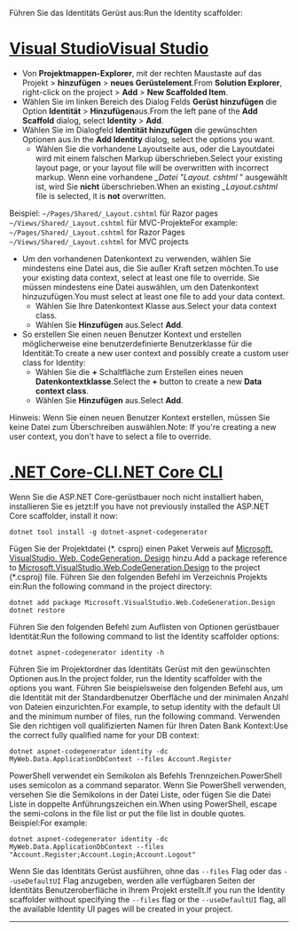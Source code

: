 <span data-ttu-id="4076d-101">Führen Sie das Identitäts Gerüst aus:</span><span class="sxs-lookup"><span data-stu-id="4076d-101">Run the Identity scaffolder:</span></span>

# <a name="visual-studiotabvisual-studio"></a>[<span data-ttu-id="4076d-102">Visual Studio</span><span class="sxs-lookup"><span data-stu-id="4076d-102">Visual Studio</span></span>](#tab/visual-studio)

* <span data-ttu-id="4076d-103">Von **Projektmappen-Explorer**, mit der rechten Maustaste auf das Projekt > **hinzufügen** > **neues Gerüstelement**.</span><span class="sxs-lookup"><span data-stu-id="4076d-103">From **Solution Explorer**, right-click on the project > **Add** > **New Scaffolded Item**.</span></span>
* <span data-ttu-id="4076d-104">Wählen Sie im linken Bereich des Dialog Felds **Gerüst hinzufügen** die Option **Identität** > **Hinzufügen**aus.</span><span class="sxs-lookup"><span data-stu-id="4076d-104">From the left pane of the **Add Scaffold** dialog, select **Identity** > **Add**.</span></span>
* <span data-ttu-id="4076d-105">Wählen Sie im Dialogfeld **Identität hinzufügen** die gewünschten Optionen aus.</span><span class="sxs-lookup"><span data-stu-id="4076d-105">In the **Add Identity** dialog, select the options you want.</span></span>
  * <span data-ttu-id="4076d-106">Wählen Sie die vorhandene Layoutseite aus, oder die Layoutdatei wird mit einem falschen Markup überschrieben.</span><span class="sxs-lookup"><span data-stu-id="4076d-106">Select your existing layout page, or your layout file will be overwritten with incorrect markup.</span></span> <span data-ttu-id="4076d-107">Wenn eine vorhandene  *\_Datei "Layout. cshtml* " ausgewählt ist, wird Sie **nicht** überschrieben.</span><span class="sxs-lookup"><span data-stu-id="4076d-107">When an existing *\_Layout.cshtml* file is selected, it is **not** overwritten.</span></span>

 <span data-ttu-id="4076d-108">Beispiel: `~/Pages/Shared/_Layout.cshtml` für Razor pages `~/Views/Shared/_Layout.cshtml` für MVC-Projekte</span><span class="sxs-lookup"><span data-stu-id="4076d-108">For example: `~/Pages/Shared/_Layout.cshtml` for Razor Pages `~/Views/Shared/_Layout.cshtml` for MVC projects</span></span>
* <span data-ttu-id="4076d-109">Um den vorhandenen Datenkontext zu verwenden, wählen Sie mindestens eine Datei aus, die Sie außer Kraft setzen möchten.</span><span class="sxs-lookup"><span data-stu-id="4076d-109">To use your existing data context, select at least one file to override.</span></span> <span data-ttu-id="4076d-110">Sie müssen mindestens eine Datei auswählen, um den Datenkontext hinzuzufügen.</span><span class="sxs-lookup"><span data-stu-id="4076d-110">You must select at least one file to add your data context.</span></span>
  * <span data-ttu-id="4076d-111">Wählen Sie Ihre Datenkontext Klasse aus.</span><span class="sxs-lookup"><span data-stu-id="4076d-111">Select your data context class.</span></span>
  * <span data-ttu-id="4076d-112">Wählen Sie **Hinzufügen** aus.</span><span class="sxs-lookup"><span data-stu-id="4076d-112">Select **Add**.</span></span>
* <span data-ttu-id="4076d-113">So erstellen Sie einen neuen Benutzer Kontext und erstellen möglicherweise eine benutzerdefinierte Benutzerklasse für die Identität:</span><span class="sxs-lookup"><span data-stu-id="4076d-113">To create a new user context and possibly create a custom user class for Identity:</span></span>
  * <span data-ttu-id="4076d-114">Wählen Sie die **+** Schaltfläche zum Erstellen eines neuen **Datenkontextklasse**.</span><span class="sxs-lookup"><span data-stu-id="4076d-114">Select the **+** button to create a new **Data context class**.</span></span>
  * <span data-ttu-id="4076d-115">Wählen Sie **Hinzufügen** aus.</span><span class="sxs-lookup"><span data-stu-id="4076d-115">Select **Add**.</span></span>

<span data-ttu-id="4076d-116">Hinweis: Wenn Sie einen neuen Benutzer Kontext erstellen, müssen Sie keine Datei zum Überschreiben auswählen.</span><span class="sxs-lookup"><span data-stu-id="4076d-116">Note: If you're creating a new user context, you don't have to select a file to override.</span></span>

# <a name="net-core-clitabnetcore-cli"></a>[<span data-ttu-id="4076d-117">.NET Core-CLI</span><span class="sxs-lookup"><span data-stu-id="4076d-117">.NET Core CLI</span></span>](#tab/netcore-cli)

<span data-ttu-id="4076d-118">Wenn Sie die ASP.NET Core-gerüstbauer noch nicht installiert haben, installieren Sie es jetzt:</span><span class="sxs-lookup"><span data-stu-id="4076d-118">If you have not previously installed the ASP.NET Core scaffolder, install it now:</span></span>

```console
dotnet tool install -g dotnet-aspnet-codegenerator
```

<span data-ttu-id="4076d-119">Fügen Sie der Projektdatei (\*. csproj) einen Paket Verweis auf [Microsoft. VisualStudio. Web. CodeGeneration. Design](https://www.nuget.org/packages/Microsoft.VisualStudio.Web.CodeGeneration.Design/) hinzu.</span><span class="sxs-lookup"><span data-stu-id="4076d-119">Add a package reference to [Microsoft.VisualStudio.Web.CodeGeneration.Design](https://www.nuget.org/packages/Microsoft.VisualStudio.Web.CodeGeneration.Design/) to the project (\*.csproj) file.</span></span> <span data-ttu-id="4076d-120">Führen Sie den folgenden Befehl im Verzeichnis Projekts ein:</span><span class="sxs-lookup"><span data-stu-id="4076d-120">Run the following command in the project directory:</span></span>

```console
dotnet add package Microsoft.VisualStudio.Web.CodeGeneration.Design
dotnet restore
```

<span data-ttu-id="4076d-121">Führen Sie den folgenden Befehl zum Auflisten von Optionen gerüstbauer Identität:</span><span class="sxs-lookup"><span data-stu-id="4076d-121">Run the following command to list the Identity scaffolder options:</span></span>

```console
dotnet aspnet-codegenerator identity -h
```

<span data-ttu-id="4076d-122">Führen Sie im Projektordner das Identitäts Gerüst mit den gewünschten Optionen aus.</span><span class="sxs-lookup"><span data-stu-id="4076d-122">In the project folder, run the Identity scaffolder with the options you want.</span></span> <span data-ttu-id="4076d-123">Führen Sie beispielsweise den folgenden Befehl aus, um die Identität mit der Standardbenutzer Oberfläche und der minimalen Anzahl von Dateien einzurichten.</span><span class="sxs-lookup"><span data-stu-id="4076d-123">For example, to setup identity with the default UI and the minimum number of files, run the following command.</span></span> <span data-ttu-id="4076d-124">Verwenden Sie den richtigen voll qualifizierten Namen für Ihren Daten Bank Kontext:</span><span class="sxs-lookup"><span data-stu-id="4076d-124">Use the correct fully qualified name for your DB context:</span></span>

```console
dotnet aspnet-codegenerator identity -dc MyWeb.Data.ApplicationDbContext --files Account.Register
```

<span data-ttu-id="4076d-125">PowerShell verwendet ein Semikolon als Befehls Trennzeichen.</span><span class="sxs-lookup"><span data-stu-id="4076d-125">PowerShell uses semicolon as a command separator.</span></span> <span data-ttu-id="4076d-126">Wenn Sie PowerShell verwenden, versehen Sie die Semikolons in der Datei Liste, oder fügen Sie die Datei Liste in doppelte Anführungszeichen ein.</span><span class="sxs-lookup"><span data-stu-id="4076d-126">When using PowerShell, escape the semi-colons in the file list or put the file list in double quotes.</span></span> <span data-ttu-id="4076d-127">Beispiel:</span><span class="sxs-lookup"><span data-stu-id="4076d-127">For example:</span></span>

```console
dotnet aspnet-codegenerator identity -dc MyWeb.Data.ApplicationDbContext --files "Account.Register;Account.Login;Account.Logout"
```

<span data-ttu-id="4076d-128">Wenn Sie das Identitäts Gerüst ausführen, ohne das `--files` Flag oder das `--useDefaultUI` Flag anzugeben, werden alle verfügbaren Seiten der Identitäts Benutzeroberfläche in Ihrem Projekt erstellt.</span><span class="sxs-lookup"><span data-stu-id="4076d-128">If you run the Identity scaffolder without specifying the `--files` flag or the `--useDefaultUI` flag, all the available Identity UI pages will be created in your project.</span></span>

---
